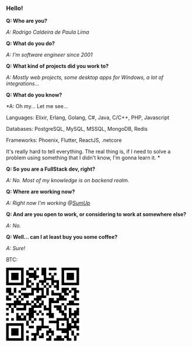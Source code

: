 ### Hello!

**Q: Who are you?**

*A: Rodrigo Caldeira de Paula Lima*

**Q: What do you do?**

*A: I'm software engineer since 2001*

**Q: What kind of projects did you work to?**

*A: Mostly web projects, some desktop apps for Windows, a lot of integrations...*

**Q: What do you know?**

*A: Oh my... Let me see...

Languages: Elixir, Erlang, Golang, C#, Java, C/C++, PHP, Javascript

Databases: PostgreSQL, MySQL, MSSQL, MongoDB, Redis

Frameworks: Phoenix, Flutter, ReactJS, .netcore

It's really hard to tell everything. The real thing is, if I need to solve a problem using something that I didn't know, I'm gonna learn it.
*

**Q: So you are a FullStack dev, right?**

*A: No. Most of my knowledge is on backend realm.*

**Q: Where are working now?**

*A: Right now I'm working @[SumUp](https://www.sumup.com)*

**Q: And are you open to work, or considering to work at somewhere else?**

*A: No.*

**Q: Well... can I at least buy you some coffee?**

*A: Sure!*

BTC:

<svg shape-rendering="crispEdges" height="200" width="200" viewBox="0 0 29 29" class="qrcode"><path fill="#FFFFFF" d="M0,0 h29v29H0z"></path><path fill="#000000" d="M0 0h7v1H0zM9 0h2v1H9zM12 0h1v1H12zM14 0h2v1H14zM17 0h3v1H17zM22,0 h7v1H22zM0 1h1v1H0zM6 1h1v1H6zM8 1h1v1H8zM11 1h1v1H11zM14 1h2v1H14zM22 1h1v1H22zM28,1 h1v1H28zM0 2h1v1H0zM2 2h3v1H2zM6 2h1v1H6zM8 2h4v1H8zM14 2h2v1H14zM17 2h1v1H17zM19 2h1v1H19zM22 2h1v1H22zM24 2h3v1H24zM28,2 h1v1H28zM0 3h1v1H0zM2 3h3v1H2zM6 3h1v1H6zM9 3h4v1H9zM15 3h1v1H15zM18 3h1v1H18zM22 3h1v1H22zM24 3h3v1H24zM28,3 h1v1H28zM0 4h1v1H0zM2 4h3v1H2zM6 4h1v1H6zM8 4h1v1H8zM11 4h1v1H11zM15 4h4v1H15zM22 4h1v1H22zM24 4h3v1H24zM28,4 h1v1H28zM0 5h1v1H0zM6 5h1v1H6zM8 5h2v1H8zM13 5h3v1H13zM18 5h3v1H18zM22 5h1v1H22zM28,5 h1v1H28zM0 6h7v1H0zM8 6h1v1H8zM10 6h1v1H10zM12 6h1v1H12zM14 6h1v1H14zM16 6h1v1H16zM18 6h1v1H18zM20 6h1v1H20zM22,6 h7v1H22zM8 7h2v1H8zM12 7h1v1H12zM15 7h1v1H15zM17 7h1v1H17zM19 7h2v1H19zM0 8h2v1H0zM3 8h1v1H3zM6 8h2v1H6zM10 8h5v1H10zM16 8h1v1H16zM20 8h1v1H20zM22 8h3v1H22zM26 8h2v1H26zM0 9h2v1H0zM3 9h1v1H3zM5 9h1v1H5zM10 9h1v1H10zM12 9h1v1H12zM14 9h1v1H14zM16 9h1v1H16zM18 9h1v1H18zM22 9h2v1H22zM25 9h1v1H25zM27,9 h2v1H27zM1 10h2v1H1zM6 10h5v1H6zM14 10h1v1H14zM16 10h1v1H16zM18 10h4v1H18zM23 10h2v1H23zM27 10h1v1H27zM0 11h1v1H0zM3 11h1v1H3zM5 11h1v1H5zM7 11h2v1H7zM12 11h4v1H12zM21 11h2v1H21zM26 11h2v1H26zM0 12h2v1H0zM4 12h1v1H4zM6 12h1v1H6zM11 12h3v1H11zM17 12h2v1H17zM20 12h4v1H20zM27,12 h2v1H27zM3 13h3v1H3zM8 13h1v1H8zM10 13h1v1H10zM12 13h1v1H12zM14 13h1v1H14zM17 13h4v1H17zM25 13h2v1H25zM0 14h10v1H0zM11 14h1v1H11zM13 14h2v1H13zM17 14h1v1H17zM22 14h1v1H22zM24,14 h5v1H24zM1 15h1v1H1zM3 15h1v1H3zM7 15h1v1H7zM10 15h4v1H10zM15 15h1v1H15zM17 15h1v1H17zM19 15h3v1H19zM23 15h1v1H23zM0 16h1v1H0zM2 16h1v1H2zM4 16h4v1H4zM9 16h2v1H9zM15 16h3v1H15zM20 16h2v1H20zM23 16h1v1H23zM25 16h1v1H25zM28,16 h1v1H28zM2 17h1v1H2zM9 17h3v1H9zM13 17h1v1H13zM17 17h1v1H17zM21 17h2v1H21zM25 17h1v1H25zM27,17 h2v1H27zM0 18h1v1H0zM4 18h1v1H4zM6 18h1v1H6zM8 18h3v1H8zM12 18h1v1H12zM14 18h1v1H14zM16 18h3v1H16zM22 18h2v1H22zM25,18 h4v1H25zM4 19h2v1H4zM7 19h1v1H7zM9 19h2v1H9zM17 19h2v1H17zM23 19h1v1H23zM25 19h1v1H25zM27 19h1v1H27zM0 20h1v1H0zM2 20h1v1H2zM4 20h4v1H4zM9 20h1v1H9zM11 20h1v1H11zM13 20h2v1H13zM20 20h5v1H20zM26 20h1v1H26zM28,20 h1v1H28zM8 21h1v1H8zM10 21h1v1H10zM14 21h1v1H14zM17 21h4v1H17zM24 21h1v1H24zM26,21 h3v1H26zM0 22h7v1H0zM8 22h1v1H8zM14 22h1v1H14zM20 22h1v1H20zM22 22h1v1H22zM24 22h2v1H24zM27 22h1v1H27zM0 23h1v1H0zM6 23h1v1H6zM9 23h2v1H9zM12 23h5v1H12zM20 23h1v1H20zM24,23 h5v1H24zM0 24h1v1H0zM2 24h3v1H2zM6 24h1v1H6zM12 24h2v1H12zM17 24h1v1H17zM20 24h6v1H20zM28,24 h1v1H28zM0 25h1v1H0zM2 25h3v1H2zM6 25h1v1H6zM8 25h1v1H8zM12 25h1v1H12zM16 25h3v1H16zM22 25h3v1H22zM26 25h1v1H26zM0 26h1v1H0zM2 26h3v1H2zM6 26h1v1H6zM10 26h3v1H10zM14 26h1v1H14zM16 26h1v1H16zM18 26h1v1H18zM24 26h1v1H24zM26 26h1v1H26zM28,26 h1v1H28zM0 27h1v1H0zM6 27h1v1H6zM8 27h1v1H8zM11 27h1v1H11zM13 27h2v1H13zM17 27h1v1H17zM20 27h2v1H20zM23 27h2v1H23zM27 27h1v1H27zM0 28h7v1H0zM8 28h1v1H8zM10 28h2v1H10zM16 28h2v1H16zM19 28h4v1H19zM24 28h2v1H24zM27 28h1v1H27z"></path></svg>


<!--
**rodrigocaldeira/rodrigocaldeira** is a ✨ _special_ ✨ repository because its `README.md` (this file) appears on your GitHub profile.

Here are some ideas to get you started:

- 🔭 I’m currently working on ...
- 🌱 I’m currently learning ...
- 👯 I’m looking to collaborate on ...
- 🤔 I’m looking for help with ...
- 💬 Ask me about ...
- 📫 How to reach me: ...
- 😄 Pronouns: ...
- ⚡ Fun fact: ...
-->
